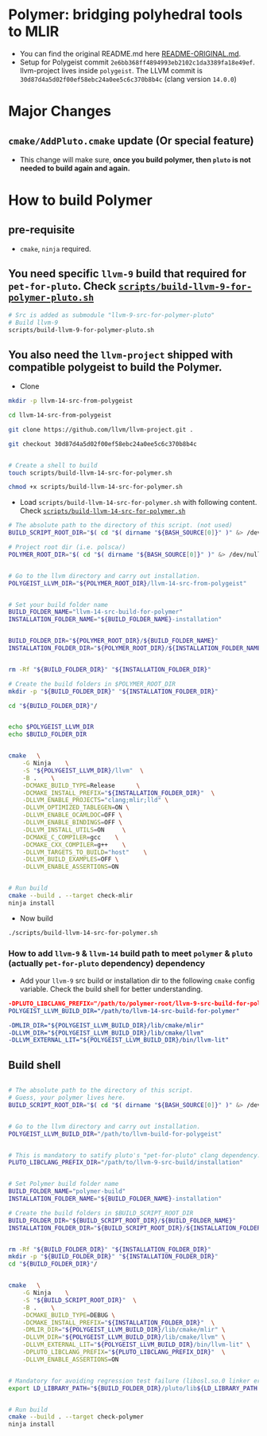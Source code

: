 # Polymer: bridging polyhedral tools to MLIR

- You can find the original README.md here [README-ORIGINAL.md](README-ORIGINAL.md).
- Setup for Polygeist commit `2e6bb368ff4894993eb2102c1da3389fa18e49ef`. llvm-project lives inside `polygeist`. The LLVM commit is `30d87d4a5d02f00ef58ebc24a0ee5c6c370b8b4c` (clang version `14.0.0`)




# Major Changes

## `cmake/AddPluto.cmake` update (Or special feature)

- This change will make sure, **once you build polymer, then `pluto` is not needed to build again and again.**




# How to build Polymer

## pre-requisite

- `cmake`, `ninja` required.

## You need specific `llvm-9` build that required for `pet-for-pluto`. Check [`scripts/build-llvm-9-for-polymer-pluto.sh`](scripts/build-llvm-9-for-polymer-pluto.sh)

```sh
# Src is added as submodule "llvm-9-src-for-polymer-pluto"
# Build llvm-9
scripts/build-llvm-9-for-polymer-pluto.sh
```

## You also need the `llvm-project` shipped with compatible polygeist to build the Polymer.

- Clone

```sh
mkdir -p llvm-14-src-from-polygeist

cd llvm-14-src-from-polygeist

git clone https://github.com/llvm/llvm-project.git .

git checkout 30d87d4a5d02f00ef58ebc24a0ee5c6c370b8b4c


# Create a shell to build
touch scripts/build-llvm-14-src-for-polymer.sh

chmod +x scripts/build-llvm-14-src-for-polymer.sh
```


- Load `scripts/build-llvm-14-src-for-polymer.sh` with following content. Check [`scripts/build-llvm-14-src-for-polymer.sh`](scripts/build-llvm-14-src-for-polymer.sh)

```sh
# The absolute path to the directory of this script. (not used)
BUILD_SCRIPT_ROOT_DIR="$( cd "$( dirname "${BASH_SOURCE[0]}" )" &> /dev/null && pwd )"

# Project root dir (i.e. polsca/)
POLYMER_ROOT_DIR="$( cd "$( dirname "${BASH_SOURCE[0]}" )" &> /dev/null && cd ../ && pwd )"


# Go to the llvm directory and carry out installation.
POLYGEIST_LLVM_DIR="${POLYMER_ROOT_DIR}/llvm-14-src-from-polygeist"


# Set your build folder name
BUILD_FOLDER_NAME="llvm-14-src-build-for-polymer"
INSTALLATION_FOLDER_NAME="${BUILD_FOLDER_NAME}-installation"


BUILD_FOLDER_DIR="${POLYMER_ROOT_DIR}/${BUILD_FOLDER_NAME}"
INSTALLATION_FOLDER_DIR="${POLYMER_ROOT_DIR}/${INSTALLATION_FOLDER_NAME}"


rm -Rf "${BUILD_FOLDER_DIR}" "${INSTALLATION_FOLDER_DIR}"

# Create the build folders in $POLYMER_ROOT_DIR
mkdir -p "${BUILD_FOLDER_DIR}" "${INSTALLATION_FOLDER_DIR}"

cd "${BUILD_FOLDER_DIR}"/


echo $POLYGEIST_LLVM_DIR
echo $BUILD_FOLDER_DIR


cmake   \
    -G Ninja    \
    -S "${POLYGEIST_LLVM_DIR}/llvm"  \
    -B .    \
    -DCMAKE_BUILD_TYPE=Release      \
    -DCMAKE_INSTALL_PREFIX="${INSTALLATION_FOLDER_DIR}"  \
    -DLLVM_ENABLE_PROJECTS="clang;mlir;lld" \
    -DLLVM_OPTIMIZED_TABLEGEN=ON \
    -DLLVM_ENABLE_OCAMLDOC=OFF \
    -DLLVM_ENABLE_BINDINGS=OFF \
    -DLLVM_INSTALL_UTILS=ON     \
    -DCMAKE_C_COMPILER=gcc    \
    -DCMAKE_CXX_COMPILER=g++    \
    -DLLVM_TARGETS_TO_BUILD="host"    \
    -DLLVM_BUILD_EXAMPLES=OFF \
    -DLLVM_ENABLE_ASSERTIONS=ON


# Run build
cmake --build . --target check-mlir
ninja install
```

- Now build

```sh
./scripts/build-llvm-14-src-for-polymer.sh
```


### How to add `llvm-9` & `llvm-14` build path to meet `polymer` & `pluto` (actually `pet-for-pluto` dependency) dependency

- Add your `llvm-9` src build or installation dir to the following `cmake` config variable. Check the build shell for better understanding.

```cmake
-DPLUTO_LIBCLANG_PREFIX="/path/to/polymer-root/llvm-9-src-build-for-polymer-pluto-installation/"
POLYGEIST_LLVM_BUILD_DIR="/path/to/llvm-14-src-build-for-polymer"

-DMLIR_DIR="${POLYGEIST_LLVM_BUILD_DIR}/lib/cmake/mlir"
-DLLVM_DIR="${POLYGEIST_LLVM_BUILD_DIR}/lib/cmake/llvm"
-DLLVM_EXTERNAL_LIT="${POLYGEIST_LLVM_BUILD_DIR}/bin/llvm-lit"
```



## Build shell

```sh

# The absolute path to the directory of this script.
# Guess, your polymer lives here.
BUILD_SCRIPT_ROOT_DIR="$( cd "$( dirname "${BASH_SOURCE[0]}" )" &> /dev/null && pwd )"


# Go to the llvm directory and carry out installation.
POLYGEIST_LLVM_BUILD_DIR="/path/to/llvm-build-for-polygeist"


# This is mandatory to satify pluto's "pet-for-pluto" clang dependency.
PLUTO_LIBCLANG_PREFIX_DIR="/path/to/llvm-9-src-build/installation"


# Set Polymer build folder name
BUILD_FOLDER_NAME="polymer-build"
INSTALLATION_FOLDER_NAME="${BUILD_FOLDER_NAME}-installation"

# Create the build folders in $BUILD_SCRIPT_ROOT_DIR
BUILD_FOLDER_DIR="${BUILD_SCRIPT_ROOT_DIR}/${BUILD_FOLDER_NAME}"
INSTALLATION_FOLDER_DIR="${BUILD_SCRIPT_ROOT_DIR}/${INSTALLATION_FOLDER_NAME}"


rm -Rf "${BUILD_FOLDER_DIR}" "${INSTALLATION_FOLDER_DIR}"
mkdir -p "${BUILD_FOLDER_DIR}" "${INSTALLATION_FOLDER_DIR}"
cd "${BUILD_FOLDER_DIR}"/


cmake   \
    -G Ninja    \
    -S "${BUILD_SCRIPT_ROOT_DIR}"  \
    -B .    \
    -DCMAKE_BUILD_TYPE=DEBUG \
    -DCMAKE_INSTALL_PREFIX="${INSTALLATION_FOLDER_DIR}"  \
    -DMLIR_DIR="${POLYGEIST_LLVM_BUILD_DIR}/lib/cmake/mlir" \
    -DLLVM_DIR="${POLYGEIST_LLVM_BUILD_DIR}/lib/cmake/llvm" \
    -DLLVM_EXTERNAL_LIT="${POLYGEIST_LLVM_BUILD_DIR}/bin/llvm-lit" \
    -DPLUTO_LIBCLANG_PREFIX="${PLUTO_LIBCLANG_PREFIX_DIR}"  \
    -DLLVM_ENABLE_ASSERTIONS=ON


# Mandatory for avoiding regression test failure (libosl.so.0 linker error)
export LD_LIBRARY_PATH="${BUILD_FOLDER_DIR}/pluto/lib${LD_LIBRARY_PATH:+:$LD_LIBRARY_PATH}"


# Run build
cmake --build . --target check-polymer
ninja install
```